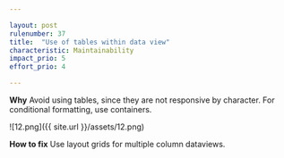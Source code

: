 ```yaml
---

layout: post
rulenumber: 37
title:  "Use of tables within data view"
characteristic: Maintainability
impact_prio: 5
effort_prio: 4

---
```


**Why**
Avoid using tables, since they are not responsive by character. For conditional formatting, use containers.

![12.png]({{ site.url }}/assets/12.png)

**How to fix**
Use layout grids for multiple column dataviews.
